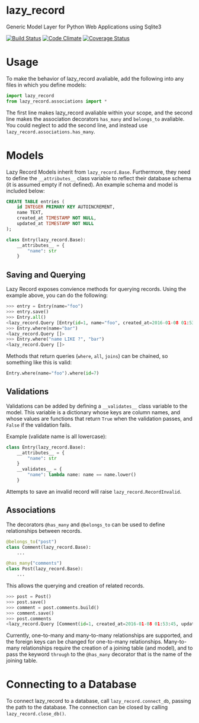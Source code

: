 # lazy_record
Generic Model Layer for Python Web Applications using Sqlite3

[![Build Status](https://travis-ci.org/ECESeniorDesign/lazy_record.svg?branch=master)](https://travis-ci.org/ECESeniorDesign/lazy_record)
[![Code Climate](https://codeclimate.com/github/ECESeniorDesign/lazy_record/badges/gpa.svg)](https://codeclimate.com/github/ECESeniorDesign/lazy_record)
[![Coverage Status](https://coveralls.io/repos/ECESeniorDesign/lazy_record/badge.svg?branch=master&service=github)](https://coveralls.io/github/ECESeniorDesign/lazy_record?branch=master)

# Usage

To make the behavior of lazy_record avaliable, add the following into any files in which you define models:

```python
import lazy_record
from lazy_record.associations import *
```

The first line makes lazy_record avaliable within your scope, and the second line makes the association decorators
`has_many` and `belongs_to` avaliable. You could neglect to add the second line, and instead use `lazy_record.associations.has_many`.

# Models

Lazy Record Models inherit from `lazy_record.Base`. Furthermore, they need to define the `__attributes__` class variable to
reflect their database schema (it is assumed empty if not defined). An example schema and model is included below:

```sql
CREATE TABLE entries (
    id INTEGER PRIMARY KEY AUTOINCREMENT,
    name TEXT,
    created_at TIMESTAMP NOT NULL,
    updated_at TIMESTAMP NOT NULL
);
```

```python
class Entry(lazy_record.Base):
    __attributes__ = {
        "name": str
    }
```

## Saving and Querying

Lazy Record exposes convience methods for querying records. Using the example above, you can do the following:

```python
>>> entry = Entry(name="foo")
>>> entry.save()
>>> Entry.all()
<lazy_record.Query [Entry(id=1, name="foo", created_at=2016-01-08 01:53:45, updated_at=2016-01-08 01:53:45)]>
>>> Entry.where(name="bar")
<lazy_record.Query []>
>>> Entry.where("name LIKE ?", "bar")
<lazy_record.Query []>
```

Methods that return queries (`where`, `all`, `joins`) can be chained, so something like this is valid:

```python
Entry.where(name="foo").where(id=7)
```

## Validations

Validations can be added by defining a `__validates__` class variable to the model. This variable is a dictionary
whose keys are column names, and whose values are functions that return `True` when the validation passes, and `False`
if the validation fails.

Example (validate name is all lowercase):

```python
class Entry(lazy_record.Base):
    __attributes__ = {
        "name": str
    }
    __validates__ = {
        "name": lambda name: name == name.lower()
    }
```

Attempts to save an invalid record will raise `lazy_record.RecordInvalid`.

## Associations

The decorators `@has_many` and `@belongs_to` can be used to define relationships between records.

```python
@belongs_to("post")
class Comment(lazy_record.Base):
    ...

@has_many("comments")
class Post(lazy_record.Base):
    ...
```

This allows the querying and creation of related records.

```python
>>> post = Post()
>>> post.save()
>>> comment = post.comments.build()
>>> comment.save()
>>> post.comments
<lazy_record.Query [Comment(id=1, created_at=2016-01-08 01:53:45, updated_at=2016-01-08 01:53:45, post_id=1)]>
```

Currently, one-to-many and many-to-many relationships are supported, and the foreign keys can be changed for one-to-many
relationships. Many-to-many relationships require the creation of a joining table (and model), and to pass the keyword
`through` to the `@has_many` decorator that is the name of the joining table.

# Connecting to a Database

To connect lazy_record to a database, call `lazy_record.connect_db`, passing the path to the database. The connection can
be closed by calling `lazy_record.close_db()`.

